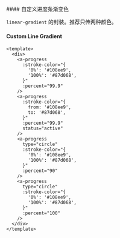 <cn>
#### 自定义进度条渐变色 

`linear-gradient` 的封装。推荐只传两种颜色。
</cn>
<us>
#### Custom Line Gradient
</us>

```tpl
<template>
  <div>
    <a-progress
      :stroke-color="{
        '0%': '#108ee9',
        '100%': '#87d068',
      }"
      :percent="99.9"
    />
    <a-progress
      :stroke-color="{
        from: '#108ee9',
        to: '#87d068',
      }"
      :percent="99.9"
      status="active"
    />
    <a-progress
      type="circle"
      :stroke-color="{
        '0%': '#108ee9',
        '100%': '#87d068',
      }"
      :percent="90"
    />
    <a-progress
      type="circle"
      :stroke-color="{
        '0%': '#108ee9',
        '100%': '#87d068',
      }"
      :percent="100"
    />
  </div>
</template>
```